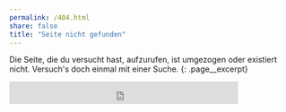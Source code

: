 ```yaml
---
permalink: /404.html
share: false
title: "Seite nicht gefunden"
---
```


Die Seite, die du versucht hast, aufzurufen, ist umgezogen oder existiert nicht. Versuch's doch einmal mit einer Suche.
{: .page__excerpt}

<!--div class="typed__secondary">
  <script type="text/javascript">
    var GOOG_FIXURL_LANG = 'de';
    var GOOG_FIXURL_SITE = '{{ site.url }}'
  </script>
  <script type="text/javascript" src="https://linkhelp.clients.google.com/tbproxy/lh/wm/fixurl.js"></script>
</div-->

<iframe src="https://duckduckgo.com/search.html?site={{ site.url }}&prefill={{ site.url }} durchsuchen" style="overflow:hidden;margin:0;padding:0;width:408px;height:40px;" frameborder="0"></iframe>
